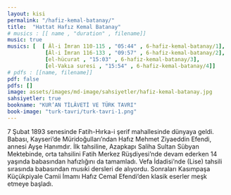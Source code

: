```yaml
---
layout: kisi
permalink: "/hafiz-kemal-batanay/"
title:  "Hattat Hafız Kemal Batanay"
# musics : [[ name , "duration" , filename]]
music: true
musics: [  [ Âl-i İmran 110-115 , "05:44" , 6-hafiz-kemal-batanay/1],
            [Âl-i İmran 116-133 , "09:57" , 6-hafiz-kemal-batanay/2],
            [el-hücurat , "15:03" , 6-hafiz-kemal-batanay/3],
            [el-Vakıa suresi , "15:54" , 6-hafiz-kemal-batanay/4]]
# pdfs : [[name, filename]]
pdf: false
pdfs: []
image: assets/images/md-image/sahsiyetler/hafiz-kemal-batanay.jpg
sahsiyetler: true
bookname: "KUR’AN TİLÂVETİ VE TÜRK TAVRI"
book-image: "turk-tavri/turk-tavri-1.png"
---
```


7 Şubat 1893 senesinde Fatih-Hırka-i şerif mahallesinde dünyaya geldi. Babası, Kayseri’de Müridoğulları’ndan Hafız Mehmet Ziyaeddin Efendi, annesi Ayşe Hanımdır. 
İlk tahsiline, Azapkapı Saliha Sultan Sübyan Mektebinde, orta tahsilini Fatih Merkez Rüşdiyesi’nde devam ederken 14 yaşında babasından hafızlığını da tamamladı. 
Vefa İdadisi’nde (Lise) tahsili sırasında babasından musıki dersleri de alıyordu. Sonraları Kasımpaşa Küçükpiyale Camii İmamı Hafız Cemal Efendi’den klasik eserler meşk etmeye başladı. 
